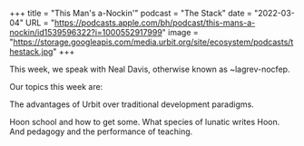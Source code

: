 +++
title = "This Man's a-Nockin'"
podcast = "The Stack"
date = "2022-03-04"
URL = "https://podcasts.apple.com/bh/podcast/this-mans-a-nockin/id1539596322?i=1000552917999"
image = "https://storage.googleapis.com/media.urbit.org/site/ecosystem/podcasts/thestack.jpg"
+++

This week, we speak with Neal Davis, otherwise known as ~lagrev-nocfep.


Our topics this week are:


The advantages of Urbit over traditional development paradigms.

Hoon school and how to get some. What species of lunatic writes Hoon. And pedagogy and the performance of teaching.

